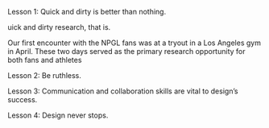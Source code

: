 
Lesson 1: Quick and dirty is better than nothing.

uick and dirty research, that is.


Our first encounter with the NPGL fans was at a tryout in a Los Angeles gym in April. These two days served as the primary research opportunity for both fans and athletes


Lesson 2: Be ruthless.

Lesson 3: Communication and collaboration skills are vital to design’s success.

Lesson 4: Design never stops.


